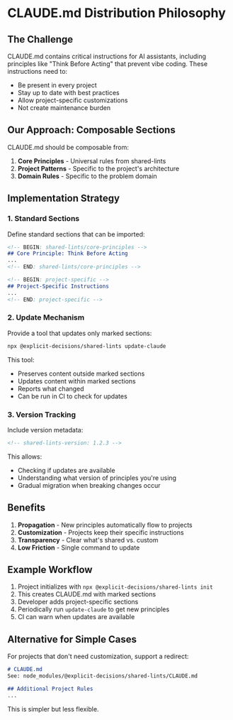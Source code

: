 # CLAUDE.md Distribution Philosophy

## The Challenge

CLAUDE.md contains critical instructions for AI assistants, including principles like "Think Before Acting" that prevent vibe coding. These instructions need to:

- Be present in every project
- Stay up to date with best practices
- Allow project-specific customizations
- Not create maintenance burden

## Our Approach: Composable Sections

CLAUDE.md should be composable from:

1. **Core Principles** - Universal rules from shared-lints
2. **Project Patterns** - Specific to the project's architecture
3. **Domain Rules** - Specific to the problem domain

## Implementation Strategy

### 1. Standard Sections

Define standard sections that can be imported:

```markdown
<!-- BEGIN: shared-lints/core-principles -->
## Core Principle: Think Before Acting
...
<!-- END: shared-lints/core-principles -->

<!-- BEGIN: project-specific -->
## Project-Specific Instructions
...
<!-- END: project-specific -->
```

### 2. Update Mechanism

Provide a tool that updates only marked sections:

```bash
npx @explicit-decisions/shared-lints update-claude
```

This tool:

- Preserves content outside marked sections
- Updates content within marked sections
- Reports what changed
- Can be run in CI to check for updates

### 3. Version Tracking

Include version metadata:

```markdown
<!-- shared-lints-version: 1.2.3 -->
```

This allows:

- Checking if updates are available
- Understanding what version of principles you're using
- Gradual migration when breaking changes occur

## Benefits

1. **Propagation** - New principles automatically flow to projects
2. **Customization** - Projects keep their specific instructions
3. **Transparency** - Clear what's shared vs. custom
4. **Low Friction** - Single command to update

## Example Workflow

1. Project initializes with `npx @explicit-decisions/shared-lints init`
2. This creates CLAUDE.md with marked sections
3. Developer adds project-specific sections
4. Periodically run `update-claude` to get new principles
5. CI can warn when updates are available

## Alternative for Simple Cases

For projects that don't need customization, support a redirect:

```markdown
# CLAUDE.md
See: node_modules/@explicit-decisions/shared-lints/CLAUDE.md

## Additional Project Rules
...
```

This is simpler but less flexible.
